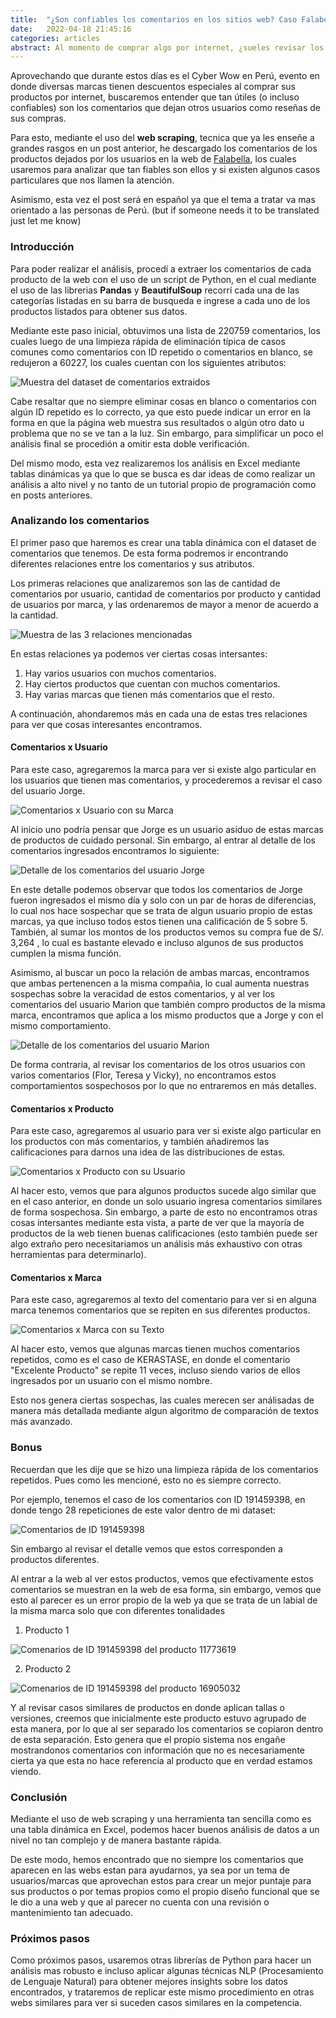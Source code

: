 ```yaml
---
title:  "¿Son confiables los comentarios en los sitios web? Caso Falabella"
date:   2022-04-18 21:45:16
categories: articles
abstract: Al momento de comprar algo por internet, ¿sueles revisar los comentarios dejados por otras personas?. Entonces deberías de saber que estos no siempre son confiables [...]
---
```


Aprovechando que durante estos días es el Cyber Wow en Perú, evento en donde diversas marcas tienen descuentos especiales al comprar sus productos por internet, buscaremos entender que tan útiles (o incluso confiables) son los comentarios que dejan otros usuarios como reseñas de sus compras.

Para esto, mediante el uso del **web scraping**, tecnica que ya les enseñe a grandes rasgos en un post anterior, he descargado los comentarios de los productos dejados por los usuarios en la web de [Falabella](https://www.falabella.com.pe/falabella-pe/), los cuales usaremos para analizar que tan fiables son ellos y si existen algunos casos particulares que nos llamen la atención.

Asimismo, esta vez el post será en español ya que el tema a tratar va mas orientado a las personas de Perú. (but if someone needs it to be translated just let me know)

### Introducción

Para poder realizar el análisis, procedí a extraer los comentarios de cada producto de la web con el uso de un script de Python, en el cual mediante el uso de las librerias **Pandas** y **BeautifulSoup** recorrí cada una de las categorías listadas en su barra de busqueda e ingrese a cada uno de los productos listados para obtener sus datos.

Mediante este paso inicial, obtuvimos una lista de 220759 comentarios, los cuales luego de una limpieza rápida de eliminación típica de casos comunes como comentarios con ID repetido o comentarios en blanco, se redujeron a 60227, los cuales cuentan con los siguientes atributos:

<img src="{{ site.baseurl }}/images/posts/requests/2022_04_18_1.PNG" title="Muestra del dataset de comentarios extraidos"> 

Cabe resaltar que no siempre eliminar cosas en blanco o comentarios con algún ID repetido es lo correcto, ya que esto puede indicar un error en la forma en que 
la página web muestra sus resultados o algún otro dato u problema que no se ve tan a la luz. Sin embargo, para simplificar un poco el análisis final se procedión a 
omitir esta doble verificación.

Del mismo modo, esta vez realizaremos los análisis en Excel mediante tablas dinámicas ya que lo que se busca es dar ideas de como realizar un análisis a alto nivel y no tanto de un tutorial propio de programación como en posts anteriores.

### Analizando los comentarios

El primer paso que haremos es crear una tabla dinámica con el dataset de comentarios que tenemos. De esta forma podremos ir encontrando diferentes relaciones entre los comentarios y sus atributos.

Los primeras relaciones que analizaremos son las de cantidad de comentarios por usuario, cantidad de comentarios por producto y cantidad de usuarios por marca, y las ordenaremos de mayor a menor de acuerdo a la cantidad.

<img src="{{ site.baseurl }}/images/posts/requests/2022_04_18_2.PNG" title="Muestra de las 3 relaciones mencionadas"> 

En estas relaciones ya podemos ver ciertas cosas intersantes:
1. Hay varios usuarios con muchos comentarios.
2. Hay ciertos productos que cuentan con muchos comentarios.
3. Hay varias marcas que tienen más comentarios que el resto.

A continuación, ahondaremos más en cada una de estas tres relaciones para ver que cosas interesantes encontramos.

#### Comentarios x Usuario

Para este caso, agregaremos la marca para ver si existe algo particular en los usuarios que tienen mas comentarios, y procederemos a revisar el caso del usuario Jorge.

<img src="{{ site.baseurl }}/images/posts/requests/2022_04_18_3.PNG" title="Comentarios x Usuario con su Marca"> 

Al inicio uno podría pensar que Jorge es un usuario asiduo de estas marcas de productos de cuidado personal. Sin embargo, al entrar al detalle de los comentarios ingresados encontramos lo siguiente:

<img src="{{ site.baseurl }}/images/posts/requests/2022_04_18_4.PNG" title="Detalle de los comentarios del usuario Jorge">

En este detalle podemos observar que todos los comentarios de Jorge fueron ingresados el mismo día y solo con un par de horas de diferencias, lo cual nos hace sospechar que se trata de algun usuario propio de estas marcas, ya que incluso todos estos tienen una calificación de 5 sobre 5. También, al sumar los montos de los productos vemos su compra fue de S/. 3,264 , lo cual es bastante elevado e incluso algunos de sus productos cumplen la misma función.

Asimismo, al buscar un poco la relación de ambas marcas, encontramos que ambas pertenencen a la misma compañia, lo cual aumenta nuestras sospechas sobre la veracidad de estos comentarios, y al ver los comentarios del usuario Marion que también compro productos de la misma marca, encontramos que aplica a los mismo productos que a Jorge y con el mismo comportamiento.

<img src="{{ site.baseurl }}/images/posts/requests/2022_04_18_5.PNG" title="Detalle de los comentarios del usuario Marion">

De forma contraria, al revisar los comentarios de los otros usuarios con varios comentarios (Flor, Teresa y Vicky), no encontramos estos comportamientos sospechosos por lo que no entraremos en más detalles. 

#### Comentarios x Producto

Para este caso, agregaremos al usuario para ver si existe algo particular en los productos con más comentarios, y también añadiremos las calificaciones para darnos una idea de las distribuciones de estas.

<img src="{{ site.baseurl }}/images/posts/requests/2022_04_18_6.PNG" title="Comentarios x Producto con su Usuario"> 

Al hacer esto, vemos que para algunos productos sucede algo similar que en el caso anterior, en donde un solo usuario ingresa comentarios similares de forma sospechosa. Sin embargo, a parte de esto no encontramos otras cosas intersantes mediante esta vista, a parte de ver que la mayoría de productos de la web tienen buenas calificaciones (esto también puede ser algo extraño pero necesitariamos un análisis más exhaustivo con otras herramientas para determinarlo).

#### Comentarios x Marca

Para este caso, agregaremos al texto del comentario para ver si en alguna marca tenemos comentarios que se repiten en sus diferentes productos.

<img src="{{ site.baseurl }}/images/posts/requests/2022_04_18_7.PNG" title="Comentarios x Marca con su Texto"> 

Al hacer esto, vemos que algunas marcas tienen muchos comentarios repetidos, como es el caso de KERASTASE, en donde el comentario "Excelente Producto" se repite 11 veces, incluso siendo varios de ellos ingresados por un usuario con el mismo nombre.

Esto nos genera ciertas sospechas, las cuales merecen ser análisadas de manera más detallada mediante algun algoritmo de comparación de textos más avanzado.

### Bonus

Recuerdan que les dije que se hizo una limpieza rápida de los comentarios repetidos. Pues como les mencioné, esto no es siempre correcto.

Por ejemplo, tenemos el caso de los comentarios con ID 191459398, en donde tengo 28 repeticiones de este valor dentro de mi dataset:

<img src="{{ site.baseurl }}/images/posts/requests/2022_04_18_8.PNG" title="Comentarios de ID 191459398"> 

Sin embargo al revisar el detalle vemos que estos corresponden a productos diferentes.

Al entrar a la web al ver estos productos, vemos que efectivamente estos comentarios se muestran en la web de esa forma, sin embargo, vemos que esto al parecer es un error propio de la web ya que se trata de un labial de la misma marca solo que con diferentes tonalidades

1. Producto 1
<img src="{{ site.baseurl }}/images/posts/requests/2022_04_18_9.PNG" title="Comenarios de ID 191459398 del producto 11773619"> 

2. Producto 2
<img src="{{ site.baseurl }}/images/posts/requests/2022_04_18_10.PNG" title="Comenarios de ID 191459398 del producto 16905032"> 

Y al revisar casos similares de productos en donde aplican tallas o versiones, creemos que inicialmente este producto estuvo agrupado de esta manera, por lo que al ser separado los comentarios se copiaron dentro de esta separación. Esto genera que el propio sistema nos engañe mostrandonos comentarios con información que no es necesariamente cierta ya que esta no hace referencia al producto que en verdad estamos viendo.

### Conclusión

Mediante el uso de web scraping y una herramienta tan sencilla como es una tabla dinámica en Excel, podemos hacer buenos análisis de datos a un nivel no tan complejo y de manera bastante rápida.

De este modo, hemos encontrado que no siempre los comentarios que aparecen en las webs estan para ayudarnos, ya sea por un tema de usuarios/marcas que aprovechan estos para crear un mejor puntaje para sus productos o por temas propios como el propio diseño funcional que se le dio a una web y que al parecer no cuenta con una revisión o mantenimiento tan adecuado. 

### Próximos pasos

Como próximos pasos, usaremos otras librerías de Python para hacer un análisis mas robusto e incluso aplicar algunas técnicas NLP (Procesamiento de Lenguaje Natural) para obtener mejores insights sobre los datos encontrados, y trataremos de replicar este mismo procedimiento en otras webs similares para ver si suceden casos similares en la competencia.
